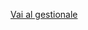 [Vai al gestionale][66419628]

  [66419628]: http://applicazioni.regione.umbria.it/caccia-battute "Vai al gestionale"
